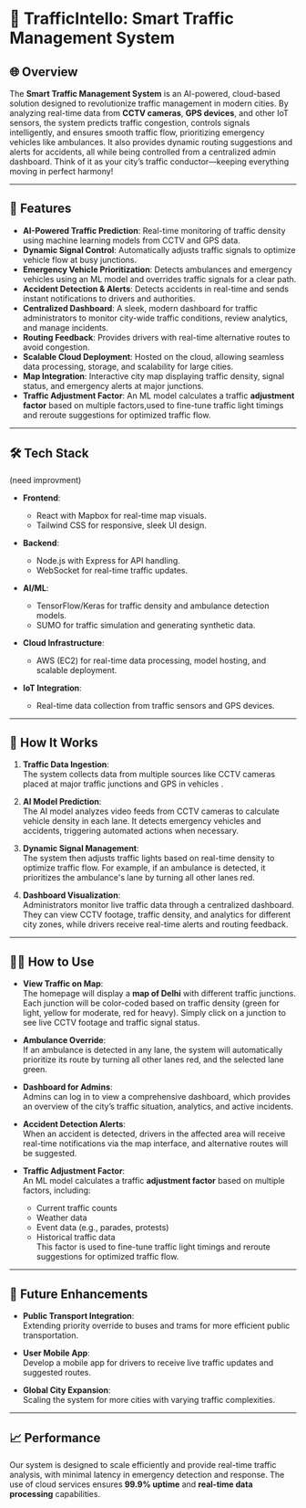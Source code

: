 # 🚦 TrafficIntello: Smart Traffic Management System

## 🌐 Overview

The **Smart Traffic Management System** is an AI-powered, cloud-based solution designed to revolutionize traffic management in modern cities. By analyzing real-time data from **CCTV cameras**, **GPS devices**, and other IoT sensors, the system predicts traffic congestion, controls signals intelligently, and ensures smooth traffic flow, prioritizing emergency vehicles like ambulances. It also provides dynamic routing suggestions and alerts for accidents, all while being controlled from a centralized admin dashboard. Think of it as your city’s traffic conductor—keeping everything moving in perfect harmony!

---

## 🎯 Features

- **AI-Powered Traffic Prediction**: Real-time monitoring of traffic density using machine learning models from CCTV and GPS data.
- **Dynamic Signal Control**: Automatically adjusts traffic signals to optimize vehicle flow at busy junctions.
- **Emergency Vehicle Prioritization**: Detects ambulances and emergency vehicles using an ML model and overrides traffic signals for a clear path.
- **Accident Detection & Alerts**: Detects accidents in real-time and sends instant notifications to drivers and authorities.
- **Centralized Dashboard**: A sleek, modern dashboard for traffic administrators to monitor city-wide traffic conditions, review analytics, and manage incidents.
- **Routing Feedback**: Provides drivers with real-time alternative routes to avoid congestion.
- **Scalable Cloud Deployment**: Hosted on the cloud, allowing seamless data processing, storage, and scalability for large cities.
- **Map Integration**: Interactive city map displaying traffic density, signal status, and emergency alerts at major junctions.
- **Traffic Adjustment Factor**:  An ML model calculates a traffic **adjustment factor** based on multiple factors,used to fine-tune traffic light timings and reroute suggestions for optimized traffic flow.

---

## 🛠️ Tech Stack
(need improvment)
- **Frontend**:  
  - React with Mapbox for real-time map visuals.
  - Tailwind CSS for responsive, sleek UI design.

- **Backend**:  
  - Node.js with Express for API handling.
  - WebSocket for real-time traffic updates.

- **AI/ML**:  
  - TensorFlow/Keras for traffic density and ambulance detection models.
  - SUMO for traffic simulation and generating synthetic data.

- **Cloud Infrastructure**:  
  - AWS (EC2) for real-time data processing, model hosting, and scalable deployment.

- **IoT Integration**:  
  - Real-time data collection from traffic sensors and GPS devices.

---

## 🧠 How It Works

1. **Traffic Data Ingestion**:  
   The system collects data from multiple sources like CCTV cameras placed at major traffic junctions and GPS in vehicles .

2. **AI Model Prediction**:  
   The AI model analyzes video feeds from CCTV cameras to calculate vehicle density in each lane. It detects emergency vehicles and accidents, triggering automated actions when necessary.

3. **Dynamic Signal Management**:  
   The system then adjusts traffic lights based on real-time density to optimize traffic flow. For example, if an ambulance is detected, it prioritizes the ambulance's lane by turning all other lanes red.

4. **Dashboard Visualization**:  
   Administrators monitor live traffic data through a centralized dashboard. They can view CCTV footage, traffic density, and analytics for different city zones, while drivers receive real-time alerts and routing feedback.

---

## 🧑‍💻 How to Use

- **View Traffic on Map**:  
  The homepage will display a **map of Delhi** with different traffic junctions. Each junction will be color-coded based on traffic density (green for light, yellow for moderate, red for heavy). Simply click on a junction to see live CCTV footage and traffic signal status.

- **Ambulance Override**:  
  If an ambulance is detected in any lane, the system will automatically prioritize its route by turning all other lanes red, and the selected lane green.

- **Dashboard for Admins**:  
  Admins can log in to view a comprehensive dashboard, which provides an overview of the city’s traffic situation, analytics, and active incidents.

- **Accident Detection Alerts**:  
  When an accident is detected, drivers in the affected area will receive real-time notifications via the map interface, and alternative routes will be suggested.

- **Traffic Adjustment Factor**:  
  An ML model calculates a traffic **adjustment factor** based on multiple factors, including:
  - Current traffic counts
  - Weather data
  - Event data (e.g., parades, protests)
  - Historical traffic data  
  This factor is used to fine-tune traffic light timings and reroute suggestions for optimized traffic flow.

---

## 🔮 Future Enhancements

- **Public Transport Integration**:  
  Extending priority override to buses and trams for more efficient public transportation.

- **User Mobile App**:  
  Develop a mobile app for drivers to receive live traffic updates and suggested routes.

- **Global City Expansion**:  
  Scaling the system for more cities with varying traffic complexities.

---

## 📈 Performance

Our system is designed to scale efficiently and provide real-time traffic analysis, with minimal latency in emergency detection and response. The use of cloud services ensures **99.9% uptime** and **real-time data processing** capabilities.
